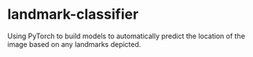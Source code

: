 # landmark-classifier
Using PyTorch to build models to automatically predict the location of the image based on any landmarks depicted.

